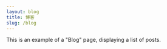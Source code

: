 ```yaml
---
layout: blog
title: 博客
slug: /blog
---
```


This is an example of a "Blog" page, displaying a list of posts.
<br />
